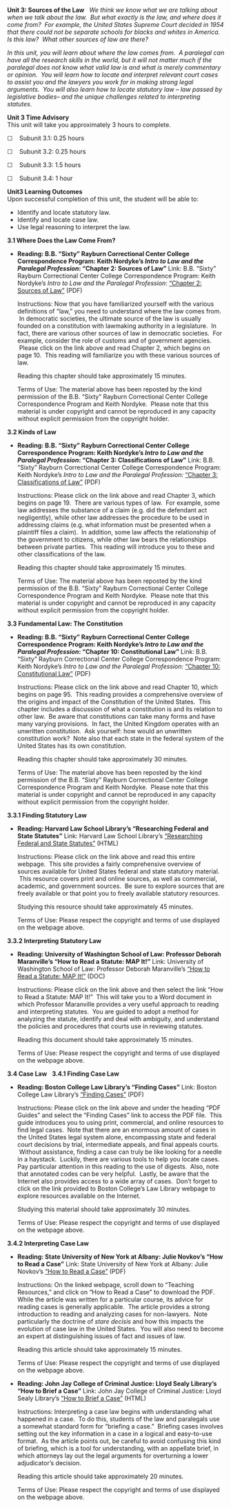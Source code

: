 **Unit 3: Sources of the Law** <span id="3"></span> 
*We think we know what we are talking about when we talk about the law. 
But what exactly is the law, and where does it come from?  For example,
the United States Supreme Court decided in 1954 that there could not be
separate schools for blacks and whites in America.  Is this law?  What
other sources of law are there?*  
  
 *In this unit, you will learn about where the law comes from.  A
paralegal can have all the research skills in the world, but it will not
matter much if the paralegal does not know what valid law is and what is
merely commentary or opinion.  You will learn how to locate and
interpret relevant court cases to assist you and the lawyers you work
for in making strong legal arguments.  You will also learn how to locate
statutory law – law passed by legislative bodies– and the unique
challenges related to interpreting statutes.*

**Unit 3 Time Advisory**  
This unit will take you approximately 3 hours to complete.  
  
 ☐    Subunit 3.1: 0.25 hours  
  
 ☐    Subunit 3.2: 0.25 hours  
  
 ☐    Subunit 3.3: 1.5 hours  
  
 ☐    Subunit 3.4: 1 hour

**Unit3 Learning Outcomes**  
Upon successful completion of this unit, the student will be able to:
-   Identify and locate statutory law.
-   Identify and locate case law.
-   Use legal reasoning to interpret the law. 

**3.1 Where Does the Law Come From?** <span id="3.1"></span> 
-   **Reading: B.B. “Sixty” Rayburn Correctional Center College
    Correspondence Program: Keith Nordyke’s *Intro to Law and the
    Paralegal Profession*: “Chapter 2: Sources of Law”**
    Link: B.B. “Sixty” Rayburn Correctional Center College
    Correspondence Program: Keith Nordyke’s *Intro to Law and the
    Paralegal Profession*: [“Chapter 2: Sources of
    Law”](https://resources.saylor.org/archived/wp-content/uploads/2013/02/PRDV301-IntroToLawandtheParalegalProfession.pdf)
    (PDF)  
      
     Instructions: Now that you have familiarized yourself with the
    various definitions of “law,” you need to understand where the law
    comes from.  In democratic societies, the ultimate source of the law
    is usually founded on a constitution with lawmaking authority in a
    legislature.  In fact, there are various other sources of law in
    democratic societies.  For example, consider the role of customs and
    of government agencies.  Please click on the link above and read
    Chapter 2, which begins on page 10.  This reading will familiarize
    you with these various sources of law.  
      
     Reading this chapter should take approximately 15 minutes.  
      
     Terms of Use: The material above has been reposted by the kind
    permission of the B.B. “Sixty” Rayburn Correctional Center College
    Correspondence Program and Keith Nordyke.  Please note that this
    material is under copyright and cannot be reproduced in any capacity
    without explicit permission from the copyright holder.

**3.2 Kinds of Law** <span id="3.2"></span> 
-   **Reading: B.B. “Sixty” Rayburn Correctional Center College
    Correspondence Program: Keith Nordyke’s *Intro to Law and the
    Paralegal Profession*: “Chapter 3: Classifications of Law”**
    Link: B.B. “Sixty” Rayburn Correctional Center College
    Correspondence Program: Keith Nordyke’s *Intro to Law and the
    Paralegal Profession:* [“Chapter 3: Classifications of
    Law”](https://resources.saylor.org/archived/wp-content/uploads/2013/02/PRDV301-IntroToLawandtheParalegalProfession.pdf)
    (PDF)  
      
     Instructions: Please click on the link above and read Chapter 3,
    which begins on page 19.  There are various types of law.  For
    example, some law addresses the substance of a claim (e.g. did the
    defendant act negligently), while other law addresses the procedure
    to be used in addressing claims (e.g. what information must be
    presented when a plaintiff files a claim).  In addition, some law
    affects the relationship of the government to citizens, while other
    law bears the relationships between private parties.  This reading
    will introduce you to these and other classifications of the law.  
      
     Reading this chapter should take approximately 15 minutes.  
      
     Terms of Use: The material above has been reposted by the kind
    permission of the B.B. “Sixty” Rayburn Correctional Center College
    Correspondence Program and Keith Nordyke.  Please note that this
    material is under copyright and cannot be reproduced in any capacity
    without explicit permission from the copyright holder.

**3.3 Fundamental Law: The Constitution** <span id="3.3"></span> 
-   **Reading: B.B. “Sixty” Rayburn Correctional Center College
    Correspondence Program: Keith Nordyke’s *Intro to Law and the
    Paralegal Profession*: “Chapter 10: Constitutional Law”**
    Link: B.B. “Sixty” Rayburn Correctional Center College
    Correspondence Program: Keith Nordyke’s *Intro to Law and the
    Paralegal Profession:* [“Chapter 10: Constitutional
    Law”](https://resources.saylor.org/archived/wp-content/uploads/2013/02/PRDV301-IntroToLawandtheParalegalProfession.pdf) (PDF)  
      
     Instructions: Please click on the link above and read Chapter 10,
    which begins on page 95.  This reading provides a comprehensive
    overview of the origins and impact of the Constitution of the United
    States.  This chapter includes a discussion of what a constitution
    is and its relation to other law.  Be aware that constitutions can
    take many forms and have many varying provisions.  In fact, the
    United Kingdom operates with an unwritten constitution.  Ask
    yourself: how would an unwritten constitution work?  Note also that
    each state in the federal system of the United States has its own
    constitution.  
      
     Reading this chapter should take approximately 30 minutes.  
      
     Terms of Use: The material above has been reposted by the kind
    permission of the B.B. “Sixty” Rayburn Correctional Center College
    Correspondence Program and Keith Nordyke.  Please note that this
    material is under copyright and cannot be reproduced in any capacity
    without explicit permission from the copyright holder.

**3.3.1 Finding Statutory Law** <span id="3.3.1"></span> 
-   **Reading: Harvard Law School Library’s “Researching Federal and
    State Statutes”**
    Link: Harvard Law School Library’s [“Researching Federal and State
    Statutes”](http://web.archive.org/web/20131126165152/http://www.law.harvard.edu/library/research/guides/united_states/statutes.html)
    (HTML)  
      
     Instructions: Please click on the link above and read this entire
    webpage.  This site provides a fairly comprehensive overview of
    sources available for United States federal and state statutory
    material.  This resource covers print and online sources, as well as
    commercial, academic, and government sources.  Be sure to explore
    sources that are freely available or that point you to freely
    available statutory resources.  
      
     Studying this resource should take approximately 45 minutes.  
      
     Terms of Use: Please respect the copyright and terms of use
    displayed on the webpage above.

**3.3.2 Interpreting Statutory Law** <span id="3.3.2"></span> 
-   **Reading: University of Washington School of Law: Professor Deborah
    Maranville’s “How to Read a Statute: MAP It!”**
    Link: University of Washington School of Law: Professor Deborah
    Maranville’s [“How to Read a Statute: MAP
    It!”](http://courses.washington.edu/civpro03/helpful_hints/helpful_hints.html)
    (DOC)  
      
     Instructions: Please click on the link above and then select the
    link “How to Read a Statute: MAP It!”  This will take you to a Word
    document in which Professor Maranville provides a very useful
    approach to reading and interpreting statutes.  You are guided to
    adopt a method for analyzing the statute, identify and deal with
    ambiguity, and understand the policies and procedures that courts
    use in reviewing statutes.  
      
     Reading this document should take approximately 15 minutes.  
      
     Terms of Use: Please respect the copyright and terms of use
    displayed on the webpage above.

**3.4 Case Law** <span id="3.4"></span> 
**3.4.1 Finding Case Law** <span id="3.4.1"></span> 
-   **Reading: Boston College Law Library’s “Finding Cases”**
    Link: Boston College Law Library’s [“Finding
    Cases”](http://www.bc.edu/schools/law/library/research/researchguides.html)
    (PDF)  
      
     Instructions: Please click on the link above and under the heading
    “PDF Guides” and select the “Finding Cases” link to access the PDF
    file.  This guide introduces you to using print, commercial, and
    online resources to find legal cases.  Note that there are an
    enormous amount of cases in the United States legal system alone,
    encompassing state and federal court decisions by trial,
    intermediate appeals, and final appeals courts.  Without assistance,
    finding a case can truly be like looking for a needle in a haystack.
     Luckily, there are various tools to help you locate cases.  Pay
    particular attention in this reading to the use of digests.  Also,
    note that annotated codes can be very helpful.  Lastly, be aware
    that the Internet also provides access to a wide array of cases. 
    Don’t forget to click on the link provided to Boston College’s Law
    Library webpage to explore resources available on the Internet.  
      
     Studying this material should take approximately 30 minutes.  
      
     Terms of Use: Please respect the copyright and terms of use
    displayed on the webpage above.

**3.4.2 Interpreting Case Law** <span id="3.4.2"></span> 
-   **Reading: State University of New York at Albany: Julie Novkov’s
    “How to Read a Case”**
    Link: State University of New York at Albany: Julie Novkov’s [“How
    to Read a Case”](http://www.albany.edu/~jn293713/profession/)
    (PDF)  
      
     Instructions: On the linked webpage, scroll down to “Teaching
    Resources,” and click on “How to Read a Case” to download the PDF. 
    While the article was written for a particular course, its advice
    for reading cases is generally applicable.  The article provides a
    strong introduction to reading and analyzing cases for non-lawyers. 
    Note particularly the doctrine of *stare decisis* and how this
    impacts the evolution of case law in the United States.  You will
    also need to become an expert at distinguishing issues of fact and
    issues of law.  
      
     Reading this article should take approximately 15 minutes.  
      
     Terms of Use: Please respect the copyright and terms of use
    displayed on the webpage above.

-   **Reading: John Jay College of Criminal Justice: Lloyd Sealy
    Library’s “How to Brief a Case”**
    Link: John Jay College of Criminal Justice: Lloyd Sealy Library’s
    [“How to Brief a
    Case”](http://www.lib.jjay.cuny.edu/research/brief.html) (HTML)  
      
     Instructions: Interpreting a case law begins with understanding
    what happened in a case.  To do this, students of the law and
    paralegals use a somewhat standard form for “briefing a case.”
     Briefing cases involves setting out the key information in a case
    in a logical and easy-to-use format.  As the article points out, be
    careful to avoid confusing this kind of briefing, which is a tool
    for understanding, with an appellate brief, in which attorneys lay
    out the legal arguments for overturning a lower adjudicator’s
    decision.  
      
     Reading this article should take approximately 20 minutes.  
      
     Terms of Use: Please respect the copyright and terms of use
    displayed on the webpage above.


